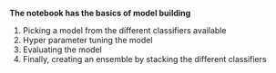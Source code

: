 **The notebook has the basics of model building** <br>
1. Picking a model from the different classifiers available <br>
2. Hyper parameter tuning the model <br>
3. Evaluating the model <br>
4. Finally, creating an ensemble by stacking the different classifiers <br>
 
